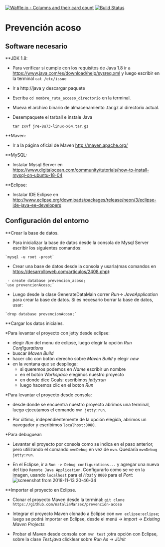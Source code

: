[![Waffle.io - Columns and their card count](https://badge.waffle.io/nataliaMarzec/prevencion-acoso.svg?columns=backlog)](https://waffle.io/nataliaMarzec/prevencion-acoso)
[![Build Status](https://travis-ci.org/nataliaMarzec/prevencion-acoso.svg?branch=master)](https://travis-ci.org/nataliaMarzec/prevencion-acoso)

# Prevención acoso

## Software necesario

**JDK 1.8:

- Para verificar si cumple con los requisitos de Java 1.8 ir a https://www.java.com/es/download/help/sysreq.xml y luego escribir en la terminal `cat /etc/issue` 

- Ir a http://java y descargar paquete

- Escriba  `cd nombre_ruta_acceso_directorio` en la terminal.

- Mueva el archivo binario de almacenamiento .tar.gz al directorio actual.

- Desempaquete el tarball e instale Java

   `tar zxvf jre-8u73-linux-x64.tar.gz`
 
**Maven:

 - Ir a la página oficial de Maven http://maven.apache.org/
 
**MySQL: 
  - Instalar Mysql Server en https://www.digitalocean.com/community/tutorials/how-to-install-mysql-on-ubuntu-18-04
  
**Eclipse:

 - Instalar IDE Eclipse en http://www.eclipse.org/downloads/packages/release/neon/3/eclipse-ide-java-ee-developers

## Configuración del entorno

**Crear la base de datos.
  - Para inicializar la base de datos desde la consola de Mysql Server escribir los siguientes comandos:
```      
`mysql -u root -proot`
```
  - Crear una base de datos desde la consola y usarla(mas comandos en https://desarrolloweb.com/articulos/2408.php):

```
 - create database prevencion_acoso;
`use prevencionAcoso;`
```

 - Luego desde la clase GenerateDataMain correr _Run_-> _JavaApplication_ para crear la base de datos.
Si es necesario borrar la base de datos, usar:
```
`drop database prevencionAcoso;`
```

**Cargar los datos iniciales.

*Para levantar el proyecto con jetty desde eclipse:
- elegir _Run_ del menu de eclipse, luego  elegir la opción _Run Configurations_
- buscar _Maven Build_
- hacer clic con botón derecho sobre _Maven Build_ y elegir _new_
- en la ventana que se despliega:
	- si queremos podemos en _Name_ escribir un nombre
	- en el botón _Workspace_ elegimos nuestro proyecto
	- en donde dice Goals: escribimos _jetty:run_
	- luego hacemos clic en el boton _Run_

*Para levantar el proyecto desde consola:
- desde donde se encuentra nuestro proyecto abrimos una terminal, luego ejecutamos el comando `mvn jetty:run`.

- Por último, independientemente de la opción elegida, abrimos un navegador y escribimos `localhost:8080`.

*Para debuguear:

- Levantar el proyecto por consola como se indica en el paso anterior, pero utilizando el comando `mvnDebug` en vez de `mvn`. Quedaría `mvnDebug jetty:run`.

- En el Eclipse, ir a `Run -> Debug configurations...` y agregar una nueva del tipo `Remote Java Application`. Configurarlo como se ve en la imagen, usando `localhost` para el _Host_ y `8000` para el _Port_:
![screenshot from 2018-11-13 20-46-34](https://user-images.githubusercontent.com/1585835/48450543-61aa0880-e785-11e8-8306-48d964ea8542.png)

      
**Importar el proyecto en Eclipse.

 - Clonar el proyecto Maven desde la terminal:
       `git clone https://github.com/nataliaMarzec/prevencion-acoso`

  - Integrar el proyecto Maven clonado a Eclipse con `mvn eclipse:eclipse`; luego se podrá importar en Eclipse, desde el menú -> _import_ -> _Existing Maven Projects_ 

  - Probar el Maven desde consola con `mvn test` ;otra opción con Eclipse, sobre la clase _Test.java_ clicklear sobre _Run As_ -> _JUnit_
 





 
 


